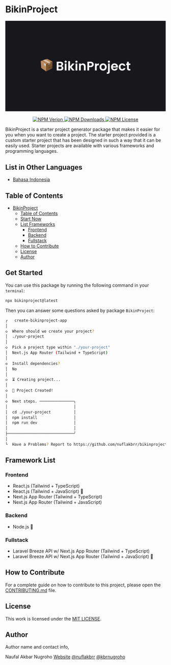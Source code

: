 # BikinProject

![BikinProject](./assets/BikinProject.jpg)

<p align="center">
  <a href="https://badge.fury.io/js/bikinproject.svg">
    <img src="https://badge.fury.io/js/bikinproject.svg" alt="NPM Verion">
  </a>
  <a href="https://www.npmjs.com/package/bikinproject">
    <img src="https://img.shields.io/npm/dt/bikinproject" alt="NPM Downloads">
  </a>
  <a href="https://www.npmjs.com/package/bikinproject">
    <img src="https://img.shields.io/npm/l/bikinproject" alt="NPM License">
  </a>
</p>

BikinProject is a starter project generator package that makes it easier for you when you want to create a project. The starter project provided is a custom starter project that has been designed in such a way that it can be easily used. Starter projects are available with various frameworks and programming languages.

## List in Other Languages

- [Bahasa Indonesia](./README.md)

## Table of Contents

- [BikinProject](#bikinproject)
  - [Table of Contents](#list-of-contents)
  - [Start Now](#start-now)
  - [List Frameworks](#list-frameworks)
    - [Frontend](#frontend)
    - [Backend](#backend)
    - [Fullstack](#fullstack)
  - [How to Contribute](#how-to-contribute)
  - [License](#license)
  - [Author](#author)

## Get Started

You can use this package by running the following command in your `terminal`:

```bash
npx bikinproject@latest
```

Then you can answer some questions asked by package `BikinProject`:

```bash
┌   create-bikinproject-app
│
◇  Where should we create your project?
│  ./your-project
│
◇  Pick a project type within "./your-project"
│  Next.js App Router (Tailwind + TypeScript)
│
◇  Install dependencies?
│  No
│
◇  ⏳ Creating project...
│
◇  🎉 Project Created!
│
◇  Next steps. ───────────────╮
│                             │
│  cd ./your-project          │
│  npm install                │
│  npm run dev                │
│                             │
├─────────────────────────────╯
│
└  Have a Problems? Report to https://github.com/nuflakbrr/bikinproject/issues
```

## Framework List

### Frontend

- React.js (Tailwind + TypeScript)
- React.js (Tailwind + JavaScript) 🚧
- Next.js App Router (Tailwind + TypeScript)
- Next.js App Router (Tailwind + JavaScript)

### Backend

- Node.js 🚧

### Fullstack

- Laravel Breeze API w/ Next.js App Router (Tailwind + TypeScript)
- Laravel Breeze API w/ Next.js App Router (Tailwind + JavaScript) 🚧

## How to Contribute

For a complete guide on how to contribute to this project, please open the [CONTRIBUTING.md](./CONTRIBUTING.md) file.

## License

This work is licensed under the [MIT LICENSE](./LICENSE).

## Author

Author name and contact info,

Naufal Akbar Nugroho
[Website](https://nuflakbrr.vercel.app)
[@nuflakbrr](https://github.com/nuflakbrr)
[@kbrnugroho](https://instagram.com/kbrnugroho)
